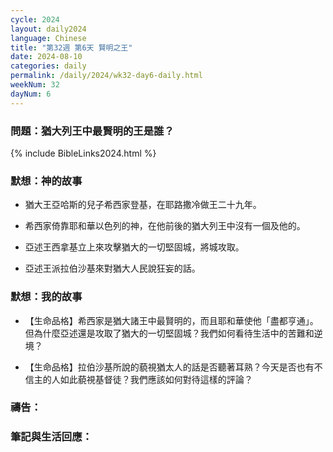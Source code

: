 ```yaml
---
cycle: 2024
layout: daily2024
language: Chinese
title: "第32週 第6天 賢明之王"
date: 2024-08-10
categories: daily
permalink: /daily/2024/wk32-day6-daily.html
weekNum: 32
dayNum: 6
---
```


### 問題：猶大列王中最賢明的王是誰？
 
{% include BibleLinks2024.html %}

### 默想：神的故事 
+ 猶大王亞哈斯的兒子希西家登基，在耶路撒冷做王二十九年。 

+ 希西家倚靠耶和華以色列的神，在他前後的猶大列王中沒有一個及他的。 

+ 亞述王西拿基立上來攻擊猶大的一切堅固城，將城攻取。 

+ 亞述王派拉伯沙基來對猶大人民說狂妄的話。 

### 默想：我的故事
+ 【生命品格】希西家是猶大諸王中最賢明的，而且耶和華使他「盡都亨通」。但為什麼亞述還是攻取了猶大的一切堅固城？我們如何看待生活中的苦難和逆境？ 

+ 【生命品格】拉伯沙基所說的藐視猶太人的話是否聽著耳熟？今天是否也有不信主的人如此藐視基督徒？我們應該如何對待這樣的評論？ 

### 禱告：

### 筆記與生活回應：
